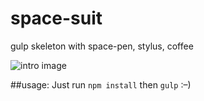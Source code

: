 space-suit
==========

gulp skeleton with space-pen, stylus, coffee

![intro image](http://31.media.tumblr.com/fb04fc975e886245c38329904483e477/tumblr_n74ketNnwR1qascx4o1_1280.jpg)

##usage:
Just run `npm install` then `gulp` :–)
